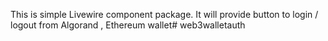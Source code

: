 This is simple Livewire component package. It will provide button to login / logout from Algorand , Ethereum wallet# web3walletauth
